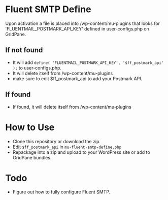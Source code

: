 # Fluent SMTP Define
Upon activation a file is placed into /wp-content/mu-plugins that looks for 'FLUENTMAIL_POSTMARK_API_KEY' defined in user-configs.php on GridPane.

## If not found
* It will add ```define( 'FLUENTMAIL_POSTMARK_API_KEY', '$ff_postmark_api' );``` to user-configs.php.
* It will delete itself from /wp-content/mu-plugins
* make sure to edit $ff_postmark_api to add your Postmark API.

## If found
* If found, it will delete itself from /wp-content/mu-plugins

# How to Use
* Clone this repository or download the zip.
* Edit ```$ff_postmark_api``` in ```mu-fluent-smtp-define.php```
* Repackage into a zip and upload to your WordPress site or add to GridPane bundles.

# Todo
* Figure out how to fully configure Fluent SMTP.
